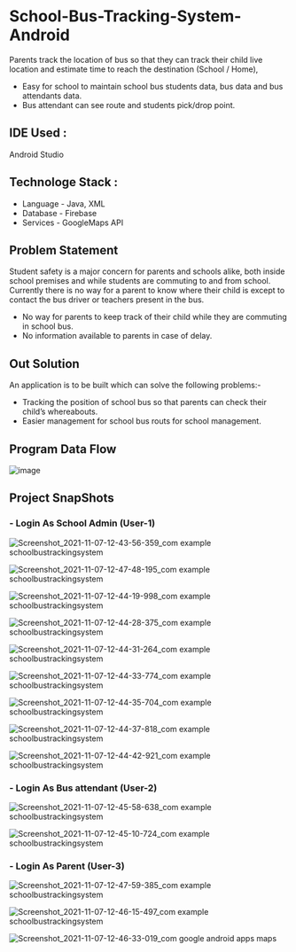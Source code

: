 # School-Bus-Tracking-System-Android
Parents track the location of bus so that they can track their child live location and estimate time to reach the destination (School / Home),
- Easy for school to maintain school bus students data, bus data and bus attendants data.
- Bus attendant can see route and students pick/drop point.

## IDE Used :
Android Studio

## Technologe Stack : 
- Language - Java, XML
- Database - Firebase 
- Services - GoogleMaps API

## Problem Statement
Student safety is a major concern for parents and schools alike, both inside school premises and while students are commuting to and from school. Currently there is no way for a parent to know where their child is except to contact the bus driver or teachers present in the bus.

- No way for parents to keep track of their child while they are commuting in school bus.
- No information available to parents in case of delay.

## Out Solution
An application is to be built which can solve the following problems:-

- Tracking the position of school bus so that parents can check their child’s whereabouts.
- Easier management for school bus routs for school management.

## Program Data Flow
![image](https://user-images.githubusercontent.com/56185636/140637434-dbd9d0c5-24d7-4597-8326-cee6f5f9ca86.png)


## Project SnapShots

### - Login As School Admin (User-1)

![Screenshot_2021-11-07-12-43-56-359_com example schoolbustrackingsystem](https://user-images.githubusercontent.com/56185636/140636561-42c988f1-3f5b-47de-af70-1878fc4ca45a.jpg)

![Screenshot_2021-11-07-12-47-48-195_com example schoolbustrackingsystem](https://user-images.githubusercontent.com/56185636/140636605-144f4e33-12bb-420b-b0b1-2e57ac7299da.jpg)

![Screenshot_2021-11-07-12-44-19-998_com example schoolbustrackingsystem](https://user-images.githubusercontent.com/56185636/140636826-49a97bb3-c081-4b8f-9db3-d23ac5725313.jpg)

![Screenshot_2021-11-07-12-44-28-375_com example schoolbustrackingsystem](https://user-images.githubusercontent.com/56185636/140636871-0aa4a75a-208f-4d14-8c5f-6de0257c47a4.jpg)

![Screenshot_2021-11-07-12-44-31-264_com example schoolbustrackingsystem](https://user-images.githubusercontent.com/56185636/140636879-657932d0-5fc1-4b88-b3a0-8ec345fb4452.jpg)

![Screenshot_2021-11-07-12-44-33-774_com example schoolbustrackingsystem](https://user-images.githubusercontent.com/56185636/140636880-de6f6c7c-6830-45f5-807c-d069f4e258a8.jpg)

![Screenshot_2021-11-07-12-44-35-704_com example schoolbustrackingsystem](https://user-images.githubusercontent.com/56185636/140636883-963904e2-b5a4-444a-976a-93759b53e411.jpg)

![Screenshot_2021-11-07-12-44-37-818_com example schoolbustrackingsystem](https://user-images.githubusercontent.com/56185636/140636887-35f26d77-9912-4b5a-96cd-7367b9e2e16e.jpg)

![Screenshot_2021-11-07-12-44-42-921_com example schoolbustrackingsystem](https://user-images.githubusercontent.com/56185636/140636892-51e07c1b-7025-4954-bbaa-dd5c2f9b9457.jpg)

### - Login As Bus attendant (User-2)

![Screenshot_2021-11-07-12-45-58-638_com example schoolbustrackingsystem](https://user-images.githubusercontent.com/56185636/140636907-6d9f4043-a507-495a-87b3-5ee75e66a029.jpg)

![Screenshot_2021-11-07-12-45-10-724_com example schoolbustrackingsystem](https://user-images.githubusercontent.com/56185636/140636909-5956a5a9-483f-42e7-b0c0-728ca5f3c1df.jpg)

### - Login As Parent (User-3)

![Screenshot_2021-11-07-12-47-59-385_com example schoolbustrackingsystem](https://user-images.githubusercontent.com/56185636/140636930-8d31d66b-0786-4f24-b763-fc932bc863e1.jpg)

![Screenshot_2021-11-07-12-46-15-497_com example schoolbustrackingsystem](https://user-images.githubusercontent.com/56185636/140636936-6a86440d-90c8-4f3d-b170-4ed77aa87193.jpg)

![Screenshot_2021-11-07-12-46-33-019_com google android apps maps](https://user-images.githubusercontent.com/56185636/140636937-d60ac084-3c84-4418-94ba-33b9203ffd37.jpg)
